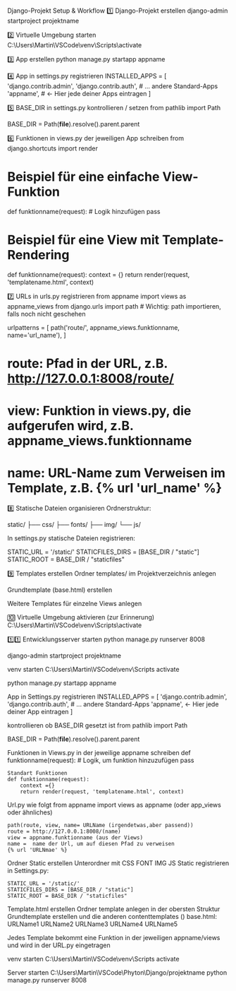 Django-Projekt Setup & Workflow
1️⃣ Django-Projekt erstellen
django-admin startproject projektname

2️⃣ Virtuelle Umgebung starten
C:\Users\Martin\VSCode\venv\Scripts\activate

3️⃣ App erstellen
python manage.py startapp appname

4️⃣ App in settings.py registrieren
INSTALLED_APPS = [
    'django.contrib.admin',
    'django.contrib.auth',
    # ... andere Standard-Apps
    'appname',  # ← Hier jede deiner Apps eintragen
]

5️⃣ BASE_DIR in settings.py kontrollieren / setzen
from pathlib import Path

BASE_DIR = Path(__file__).resolve().parent.parent

6️⃣ Funktionen in views.py der jeweiligen App schreiben
from django.shortcuts import render

# Beispiel für eine einfache View-Funktion
def funktionname(request):
    # Logik hinzufügen
    pass

# Beispiel für eine View mit Template-Rendering
def funktionname(request):
    context = {}
    return render(request, 'templatename.html', context)

7️⃣ URLs in urls.py registrieren
from appname import views as appname_views
from django.urls import path # Wichtig: path importieren, falls noch nicht geschehen

urlpatterns = [
    path('route/', appname_views.funktionname, name='url_name'),
]
# route: Pfad in der URL, z.B. http://127.0.0.1:8008/route/
# view: Funktion in views.py, die aufgerufen wird, z.B. appname_views.funktionname
# name: URL-Name zum Verweisen im Template, z.B. {% url 'url_name' %}

8️⃣ Statische Dateien organisieren
Ordnerstruktur:

static/
├── css/
├── fonts/
├── img/
└── js/

In settings.py statische Dateien registrieren:

STATIC_URL = '/static/'
STATICFILES_DIRS = [BASE_DIR / "static"]
STATIC_ROOT = BASE_DIR / "staticfiles"

9️⃣ Templates erstellen
Ordner templates/ im Projektverzeichnis anlegen

Grundtemplate (base.html) erstellen

Weitere Templates für einzelne Views anlegen

🔟 Virtuelle Umgebung aktivieren (zur Erinnerung)
C:\Users\Martin\VSCode\venv\Scripts\activate

1️⃣1️⃣ Entwicklungsserver starten
python manage.py runserver 8008


django-admin startproject projektname

venv starten 
C:\Users\Martin\VSCode\venv\Scripts  activate


python manage.py startapp appname



App in Settings.py registrieren
INSTALLED_APPS = [
    'django.contrib.admin',
    'django.contrib.auth',
    # ... andere Standard-Apps
    'appname',                  ← Hier jede deiner App eintragen
]

kontrollieren ob BASE_DIR gesetzt ist 
from pathlib import Path

BASE_DIR = Path(__file__).resolve().parent.parent


Funktionen in Views.py in der jeweilige appname schreiben 
    def funktionname(request):
        # Logik, um funktion hinzuzufügen
        pass

    Standart Funktionen
    def funktionname(request):
        context ={}
        return render(request, 'templatename.html', context)



Url.py wie folgt 
    from appname import views as appname 
    (oder app_views oder ähnliches)

    path(route, view, name= URLName (irgendetwas,aber passend))
    route = http://127.0.0.1:8008/(name)
    view = appname.funktionname (aus der Views)
    name =  name der Url, um auf diesen Pfad zu verweisen 
    {% url 'URLNmae' %}

Ordner Static erstellen
    Unterordner mit CSS FONT IMG JS 
    Static registrieren in Settings.py:

    STATIC_URL = '/static/'
    STATICFILES_DIRS = [BASE_DIR / "static"]
    STATIC_ROOT = BASE_DIR / "staticfiles"


Template.html erstellen 
    Ordner template anlegen in der obersten Struktur 
    Grundtemplate erstellen 
    und die anderen contenttemplates ()
    base.html:
    URLName1
    URLName2
    URLName3
    URLName4
    URLName5

Jedes Template bekommt eine Funktion in der jeweiligen appname/views
und wird in der URL.py eingetragen



  

venv starten 
C:\Users\Martin\VSCode\venv\Scripts  activate

Server starten
C:\Users\Martin\VSCode\Phyton\Django/projektname   python manage.py runserver 8008
